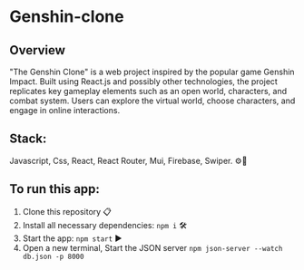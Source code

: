 # Genshin-clone

## Overview


"The Genshin Clone" is a web project inspired by the popular game Genshin Impact. Built using React.js and possibly other technologies, the project replicates key gameplay elements such as an open world, characters, and combat system. Users can explore the virtual world, choose characters, and engage in online interactions.

## Stack:

Javascript, Css, React, React Router, Mui, Firebase, Swiper. ⚙️🔧

## To run this app:

1. Clone this repository 📋
2. Install all necessary dependencies: `npm i` 🛠️
3. Start the app: `npm start` ▶️
4. Open a new terminal, Start the JSON server `npm json-server --watch db.json -p 8000`
